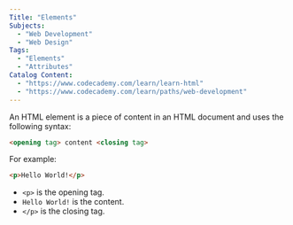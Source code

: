 ```yaml
---
Title: "Elements"
Subjects:
  - "Web Development"
  - "Web Design"
Tags:
  - "Elements"
  - "Attributes"
Catalog Content:
  - "https://www.codecademy.com/learn/learn-html"
  - "https://www.codecademy.com/learn/paths/web-development"
---
```


An HTML element is a piece of content in an HTML document and uses the following syntax:

```html
<opening tag> content <closing tag>
```

For example:

```html
<p>Hello World!</p>
```

- `<p>` is the opening tag.
- `Hello World!` is the content.
- `</p>` is the closing tag.
